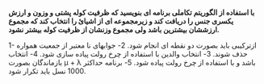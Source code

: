 **با استفاده از الگوریتم تکاملی برنامه ای بنویسید که ظرفیت کوله پشتی و وزون و ارزش یکسری جنس را دریافت کند و زیرمجموعه ای از اشیائ را
انتخاب کند که مجموع ارزششان بیشترین باشد ولی مجموع وزنشان از ظرفیت کوله بیشتر نشود.**

1- ازترکیبی باید بصورت دو نقطه ای انجام شود.
2- جوابهای نا معتبر از جمعیت همواره حذف شوند.
3- انتخاب والدین با استفاده از چرخ رولت پیاده سازی شود.
4- انتخاب بازماندگان بصورت μ + λ باشد و با استفاده از چرخ رولت پیاده شود.
5- برنامه حداکثر 1000 نسل باید تکرار شود.